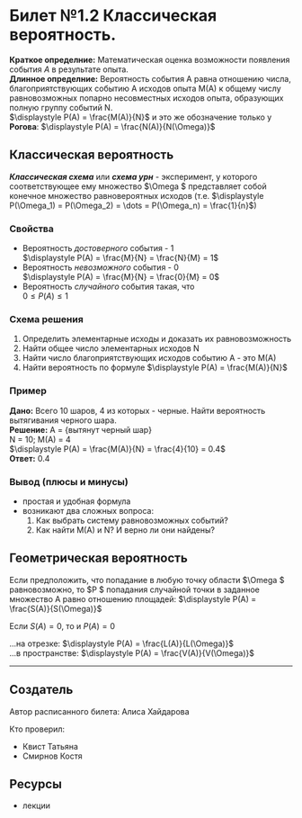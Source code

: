 # Билет №1.2 Классическая вероятность.

**Краткое определние:** Математическая оценка возможности появления события $A$ в результате опыта.  
**Длинное определние:** Вероятность события А равна отношению числа, благоприятствующих событию А исходов опыта M(A) к общему числу равновозможных попарно несовместных исходов опыта, образующих полную группу событий N.  
$\displaystyle  P(A) = \frac{M(A)}{N}$ и это же обозначение только у **Рогова**: $\displaystyle P(A) = \frac{N(A)}{N(\Omega)}$


## Классическая вероятность


***Классическая схема*** или ***схема урн*** - эксперимент, у которого соответствующее ему множество  $\Omega $ представляет собой конечное множество равновероятных исходов (т.е. $\displaystyle P(\Omega_1) = P(\Omega_2) = \dots = P(\Omega_n) = \frac{1}{n}$)

### Свойства

- Вероятность *достоверного* события - 1  
    $\displaystyle  P(A) = \frac{M}{N} = \frac{N}{M} = 1$
- Вероятность *невозможного* события - 0  
    $\displaystyle  P(A) = \frac{M}{N} = \frac{0}{M} = 0$
- Вероятность *случайного* события такая, что  
    $\displaystyle  0 \leq P(A) \leq 1$
    
### Схема решения

1. Определить элементарные исходы и доказать их равновозможность
2. Найти общее число элементарных исходов N
3. Найти число благоприятствующих исходов событию A - это M(A)
4. Найти вероятность по формуле $\displaystyle  P(A) = \frac{M(A)}{N}$

### Пример

**Дано:** Всего 10 шаров, 4 из которых - черные. Найти вероятность вытягивания черного шара.  
**Решение:** A = {вытянут черный шар}  
N = 10; M(A) = 4  
$\displaystyle  P(A) = \frac{M(A)}{N} = \frac{4}{10} = 0.4$  
**Ответ:** 0.4

### Вывод (плюсы и минусы)

- простая и удобная формула
- возникают два сложных вопроса:
    1. Как выбрать систему равновозможных событий?
    2. Как найти M(A) и N? И верно ли они найдены?
    
## Геометрическая вероятность

Если предположить, что попадание в любую точку области  $\Omega $ равновозможно, то  $P $ попадания случайной точки в заданное множество A равно отношению площадей: $\displaystyle  P(A) = \frac{S(A)}{S(\Omega)}$

Если $S(A) = 0$, то и $P(A) = 0$

...на отрезке: $\displaystyle  P(A) = \frac{L(A)}{L(\Omega)}$  
...в пространстве: $\displaystyle  P(A) = \frac{V(A)}{V(\Omega)}$

---
## Создатель

Автор расписанного билета: Алиса Хайдарова

Кто проверил:
- Квист Татьяна
- Смирнов Костя

## Ресурсы
- лекции
